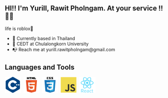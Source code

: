 <html>
<section id="introduction">
	<div>
		<h1> HI!! I'm Yurill, Rawit Pholngam. At your service !! 🫡🫡 </h1>
		<p>  life is roblox🌟</p>
		<ul>
			<li> 🧳 Currently based in Thailand</li>
			<li> 🥐 CEDT at Chulalongkorn University</li>
			<li> 📭 Reach me at yurill.rawitpholngam@gmail.com</li>
		</ul>
	</div>
		
</section>


<section  id="tools">
	<div>
 		<h2> Languages and Tools</h2>
		<img src="https://github.com/devicons/devicon/blob/master/icons/cplusplus/cplusplus-plain.svg" title="cplusplus" height=50 width=50">&nbsp;
		<img src="https://github.com/devicons/devicon/blob/master/icons/html5/html5-original-wordmark.svg" title="html5" height=50 width=50">&nbsp;
		<img src="https://github.com/devicons/devicon/blob/master/icons/css3/css3-original-wordmark.svg" title="css3" height=50 width=50">&nbsp;
		<img src="https://github.com/devicons/devicon/blob/master/icons/javascript/javascript-original.svg" title="javascript" height=50 width=50">&nbsp;
	  <img src="https://github.com/devicons/devicon/blob/master/icons/react/react-original-wordmark.svg" title="react" height=50 width=50">&nbsp;
	</div>
</section>
</html>


<!---
Yurills/Yurills is a ✨ special ✨ repository because its `README.md` (this file) appears on your GitHub profile.
You can click the Preview link to take a look at your changes.
--->
